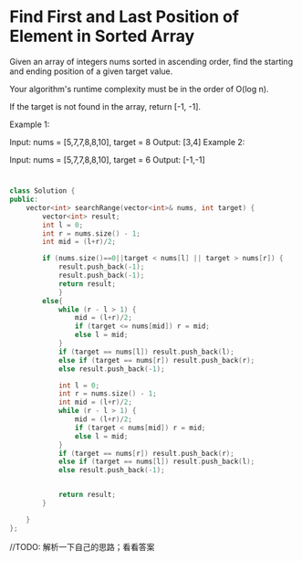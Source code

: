 # Find First and Last Position of Element in Sorted Array
Given an array of integers nums sorted in ascending order, find the starting and ending position of a given target value.

Your algorithm's runtime complexity must be in the order of O(log n).

If the target is not found in the array, return [-1, -1].

Example 1:

Input: nums = [5,7,7,8,8,10], target = 8
Output: [3,4]
Example 2:

Input: nums = [5,7,7,8,8,10], target = 6
Output: [-1,-1]

# 
```c++
class Solution {
public:
    vector<int> searchRange(vector<int>& nums, int target) {
        vector<int> result;
        int l = 0;
        int r = nums.size() - 1;
        int mid = (l+r)/2;

        if (nums.size()==0||target < nums[l] || target > nums[r]) {
            result.push_back(-1);
            result.push_back(-1);
            return result;
            }
        else{ 
            while (r - l > 1) {
                mid = (l+r)/2;
                if (target <= nums[mid]) r = mid;
                else l = mid;
            }
            if (target == nums[l]) result.push_back(l);
            else if (target == nums[r]) result.push_back(r);
            else result.push_back(-1);

            int l = 0;
            int r = nums.size() - 1;
            int mid = (l+r)/2;
            while (r - l > 1) {
                mid = (l+r)/2;
                if (target < nums[mid]) r = mid;
                else l = mid;
            }
            if (target == nums[r]) result.push_back(r);
            else if (target == nums[l]) result.push_back(l);
            else result.push_back(-1);


            return result;
        }

    }
};
```
//TODO: 解析一下自己的思路；看看答案
